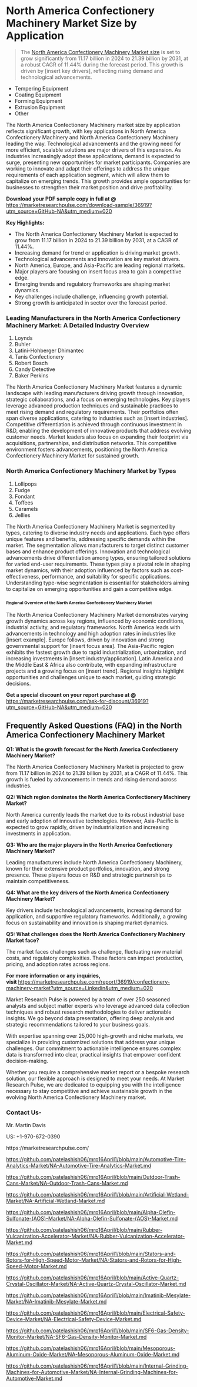 <h1>North America Confectionery Machinery Market&nbsp;Size by Application</h1><blockquote><p>The <a href="https://marketresearchpulse.com/download-sample/36919?utm_source=GitHub-NA&amp;utm_medium=020">North America Confectionery Machinery Market size</a> is set to grow significantly from 11.17 billion in 2024 to 21.39 billion by 2031, at a robust CAGR of 11.44% during the forecast period. This growth is driven by [insert key drivers], reflecting rising demand and technological advancements.</p></blockquote><ul><li>Tempering Equipment <li> Coating Equipment <li> Forming Equipment <li> Extrusion Equipment <li> Other</li></ul><p>The North America Confectionery Machinery market size by application reflects significant growth, with key applications in North America Confectionery Machinery and North America Confectionery Machinery leading the way. Technological advancements and the growing need for more efficient, scalable solutions are major drivers of this expansion. As industries increasingly adopt these applications, demand is expected to surge, presenting new opportunities for market participants. Companies are working to innovate and adapt their offerings to address the unique requirements of each application segment, which will allow them to capitalize on emerging trends. This growth provides ample opportunities for businesses to strengthen their market position and drive profitability.</p><p><strong>Download your PDF sample copy in full at @ </strong><a href="https://marketresearchpulse.com/download-sample/36919?utm_source=GitHub-NA&amp;utm_medium=020">https://marketresearchpulse.com/download-sample/36919?utm_source=GitHub-NA&amp;utm_medium=020</a></p><p><strong>Key Highlights: </strong></p><ul><li>The North America Confectionery Machinery Market is expected to grow from 11.17 billion in 2024 to 21.39 billion by 2031, at a CAGR of 11.44%.</li><li>Increasing demand for trend or application is driving market growth.</li><li>Technological advancements and innovation are key market drivers.</li><li>North America, Europe, and Asia-Pacific are leading regional markets.</li><li>Major players are focusing on insert focus area to gain a competitive edge.</li><li>Emerging trends and regulatory frameworks are shaping market dynamics.</li><li>Key challenges include challenge, influencing growth potential.</li><li>Strong growth is anticipated in sector over the forecast period.</li></ul><h3>Leading Manufacturers in the North America Confectionery Machinery Market: A Detailed Industry Overview</h3><ol><li>Loynds</li><li>Buhler</li><li>Latini-Hohberger Dhimantec</li><li>Tanis Confectionery</li><li>Robert Bosch</li><li>Candy Detective</li><li>Baker Perkins</li></ol><div class="flex max-w-full flex-col flex-grow"><div class="min-h-8 text-message flex w-full flex-col items-end gap-2 whitespace-normal break-words [.text-message+&amp;]:mt-5" dir="auto" data-message-author-role="assistant" data-message-id="fd8432e4-4910-450d-b182-61b7bfb0a01f" data-message-model-slug="gpt-4o"><div class="flex w-full flex-col gap-1 empty:hidden first:pt-[3px]"><div class="markdown prose w-full break-words dark:prose-invert light"><p>The North America Confectionery Machinery Market features a dynamic landscape with leading manufacturers driving growth through innovation, strategic collaborations, and a focus on emerging technologies. Key players leverage advanced production techniques and sustainable practices to meet rising demand and regulatory requirements. Their portfolios often span diverse applications, catering to industries such as [insert industries]. Competitive differentiation is achieved through continuous investment in R&amp;D, enabling the development of innovative products that address evolving customer needs. Market leaders also focus on expanding their footprint via acquisitions, partnerships, and distribution networks. This competitive environment fosters advancements, positioning the North America Confectionery Machinery Market for sustained growth.</p></div></div></div></div><h3>North America Confectionery Machinery Market by Types</h3><ol><li>Lollipops <li> Fudge <li> Fondant <li> Toffees <li> Caramels <li> Jellies</li></ol><div class="flex max-w-full flex-col flex-grow"><div class="min-h-8 text-message flex w-full flex-col items-end gap-2 whitespace-normal break-words [.text-message+&amp;]:mt-5" dir="auto" data-message-author-role="assistant" data-message-id="084470be-0bb7-4664-bddf-5156b4f41249" data-message-model-slug="gpt-4o-mini"><div class="flex w-full flex-col gap-1 empty:hidden first:pt-[3px]"><div class="markdown prose w-full break-words dark:prose-invert light"><p>The North America Confectionery Machinery Market is segmented by types, catering to diverse industry needs and applications. Each type offers unique features and benefits, addressing specific demands within the market. The segmentation allows manufacturers to target distinct customer bases and enhance product offerings. Innovation and technological advancements drive differentiation among types, ensuring tailored solutions for varied end-user requirements. These types play a pivotal role in shaping market dynamics, with their adoption influenced by factors such as cost-effectiveness, performance, and suitability for specific applications. Understanding type-wise segmentation is essential for stakeholders aiming to capitalize on emerging opportunities and gain a competitive edge.</p></div></div></div></div><h3><span style="font-size: 11px;">Regional Overview of the North America Confectionery Machinery Market</span></h3><div class="flex max-w-full flex-col flex-grow"><div class="min-h-8 text-message flex w-full flex-col items-end gap-2 whitespace-normal break-words [.text-message+&amp;]:mt-5" dir="auto" data-message-author-role="assistant" data-message-id="e9038762-ce64-4e30-91c9-9bd413514231" data-message-model-slug="gpt-4o-mini"><div class="flex w-full flex-col gap-1 empty:hidden first:pt-[3px]"><div class="markdown prose w-full break-words dark:prose-invert light"><p>The North America Confectionery Machinery Market demonstrates varying growth dynamics across key regions, influenced by economic conditions, industrial activity, and regulatory frameworks. North America leads with advancements in technology and high adoption rates in industries like [insert example]. Europe follows, driven by innovation and strong governmental support for [insert focus area]. The Asia-Pacific region exhibits the fastest growth due to rapid industrialization, urbanization, and increasing investments in [insert industry/application]. Latin America and the Middle East &amp; Africa also contribute, with expanding infrastructure projects and a growing focus on [insert trend]. Regional insights highlight opportunities and challenges unique to each market, guiding strategic decisions.</p></div></div></div></div><p><strong>Get a special discount on your report purchase at @ </strong><a href="https://marketresearchpulse.com/ask-for-discount/36919?utm_source=GitHub-NA&amp;utm_medium=020">https://marketresearchpulse.com/ask-for-discount/36919?utm_source=GitHub-NA&amp;utm_medium=020</a></p><h2>Frequently Asked Questions (FAQ) in the North America Confectionery Machinery Market</h2><p><strong>Q1: What is the growth forecast for the North America Confectionery Machinery Market?</strong></p><p>The North America Confectionery Machinery Market is projected to grow from 11.17 billion in 2024 to 21.39 billion by 2031, at a CAGR of 11.44%. This growth is fueled by advancements in trends and rising demand across industries.</p><p><strong>Q2: Which region dominates the North America Confectionery Machinery Market?</strong></p><p>North America currently leads the market due to its robust industrial base and early adoption of innovative technologies. However, Asia-Pacific is expected to grow rapidly, driven by industrialization and increasing investments in application.</p><p><strong>Q3: Who are the major players in the North America Confectionery Machinery Market?</strong></p><p>Leading manufacturers include North America Confectionery Machinery, known for their extensive product portfolios, innovation, and strong presence. These players focus on R&amp;D and strategic partnerships to maintain competitiveness.</p><p><strong>Q4: What are the key drivers of the North America Confectionery Machinery Market?</strong></p><p>Key drivers include technological advancements, increasing demand for application, and supportive regulatory frameworks. Additionally, a growing focus on sustainability and innovation is shaping market dynamics.</p><p><strong>Q5: What challenges does the North America Confectionery Machinery Market face?</strong></p><p>The market faces challenges such as challenge, fluctuating raw material costs, and regulatory complexities. These factors can impact production, pricing, and adoption rates across regions.</p><p><strong>For more information or any inquiries, visit&nbsp;</strong><a href="https://marketresearchpulse.com/report/36919/confectionery-machinery-market?utm_source=Linkedin&utm_medium=020">https://marketresearchpulse.com/report/36919/confectionery-machinery-market?utm_source=Linkedin&utm_medium=020</a></p><p>Market Research Pulse is powered by a team of over 250 seasoned analysts and subject matter experts who leverage advanced data collection techniques and robust research methodologies to deliver actionable insights. We go beyond data presentation, offering deep analysis and strategic recommendations tailored to your business goals.</p><p>With expertise spanning over 25,000 high-growth and niche markets, we specialize in providing customized solutions that address your unique challenges. Our commitment to actionable intelligence ensures complex data is transformed into clear, practical insights that empower confident decision-making.</p><p>Whether you require a comprehensive market report or a bespoke research solution, our flexible approach is designed to meet your needs. At Market Research Pulse, we are dedicated to equipping you with the intelligence necessary to stay competitive and achieve sustainable growth in the evolving North America Confectionery Machinery market.</p><h3><strong>Contact Us-</strong></h3><p>Mr. Martin Davis</p><p>US: +1-970-672-0390</p><p>https://marketresearchpulse.com/</p><p><a href="https://github.com/patelashish06/mrp16April1/blob/main/Automotive-Tire-Analytics-Market/NA-Automotive-Tire-Analytics-Market.md">https://github.com/patelashish06/mrp16April1/blob/main/Automotive-Tire-Analytics-Market/NA-Automotive-Tire-Analytics-Market.md</a></p><p><a href="https://github.com/patelashish06/mrp16April/blob/main/Outdoor-Trash-Cans-Market/NA-Outdoor-Trash-Cans-Market.md">https://github.com/patelashish06/mrp16April/blob/main/Outdoor-Trash-Cans-Market/NA-Outdoor-Trash-Cans-Market.md</a></p><p><a href="https://github.com/patelashish06/mrp16April1/blob/main/Artificial-Wetland-Market/NA-Artificial-Wetland-Market.md">https://github.com/patelashish06/mrp16April1/blob/main/Artificial-Wetland-Market/NA-Artificial-Wetland-Market.md</a></p><p><a href="https://github.com/patelashish06/mrp16April/blob/main/Alpha-Olefin-Sulfonate-(AOS)-Market/NA-Alpha-Olefin-Sulfonate-(AOS)-Market.md">https://github.com/patelashish06/mrp16April/blob/main/Alpha-Olefin-Sulfonate-(AOS)-Market/NA-Alpha-Olefin-Sulfonate-(AOS)-Market.md</a></p><p><a href="https://github.com/patelashish06/mrp16April/blob/main/Rubber-Vulcanization-Accelerator-Market/NA-Rubber-Vulcanization-Accelerator-Market.md">https://github.com/patelashish06/mrp16April/blob/main/Rubber-Vulcanization-Accelerator-Market/NA-Rubber-Vulcanization-Accelerator-Market.md</a></p><p><a href="https://github.com/patelashish06/mrp16April1/blob/main/Stators-and-Rotors-for-High-Speed-Motor-Market/NA-Stators-and-Rotors-for-High-Speed-Motor-Market.md">https://github.com/patelashish06/mrp16April1/blob/main/Stators-and-Rotors-for-High-Speed-Motor-Market/NA-Stators-and-Rotors-for-High-Speed-Motor-Market.md</a></p><p><a href="https://github.com/patelashish06/mrp16April/blob/main/Active-Quartz-Crystal-Oscillator-Market/NA-Active-Quartz-Crystal-Oscillator-Market.md">https://github.com/patelashish06/mrp16April/blob/main/Active-Quartz-Crystal-Oscillator-Market/NA-Active-Quartz-Crystal-Oscillator-Market.md</a></p><p><a href="https://github.com/patelashish06/mrp16April1/blob/main/Imatinib-Mesylate-Market/NA-Imatinib-Mesylate-Market.md">https://github.com/patelashish06/mrp16April1/blob/main/Imatinib-Mesylate-Market/NA-Imatinib-Mesylate-Market.md</a></p><p><a href="https://github.com/patelashish06/mrp16April/blob/main/Electrical-Safety-Device-Market/NA-Electrical-Safety-Device-Market.md">https://github.com/patelashish06/mrp16April/blob/main/Electrical-Safety-Device-Market/NA-Electrical-Safety-Device-Market.md</a></p><p><a href="https://github.com/patelashish06/mrp16April1/blob/main/SF6-Gas-Density-Monitor-Market/NA-SF6-Gas-Density-Monitor-Market.md">https://github.com/patelashish06/mrp16April1/blob/main/SF6-Gas-Density-Monitor-Market/NA-SF6-Gas-Density-Monitor-Market.md</a></p><p><a href="https://github.com/patelashish06/mrp16April/blob/main/Mesoporous-Aluminum-Oxide-Market/NA-Mesoporous-Aluminum-Oxide-Market.md">https://github.com/patelashish06/mrp16April/blob/main/Mesoporous-Aluminum-Oxide-Market/NA-Mesoporous-Aluminum-Oxide-Market.md</a></p><p><a href="https://github.com/patelashish06/mrp16April1/blob/main/Internal-Grinding-Machines-for-Automotive-Market/NA-Internal-Grinding-Machines-for-Automotive-Market.md">https://github.com/patelashish06/mrp16April1/blob/main/Internal-Grinding-Machines-for-Automotive-Market/NA-Internal-Grinding-Machines-for-Automotive-Market.md</a></p>